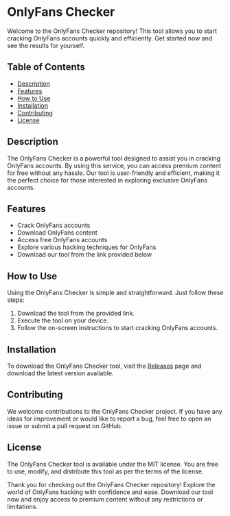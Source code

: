 # OnlyFans Checker

Welcome to the OnlyFans Checker repository! This tool allows you to start cracking OnlyFans accounts quickly and efficiently. Get started now and see the results for yourself.

## Table of Contents
- [Description](#description)
- [Features](#features)
- [How to Use](#how-to-use)
- [Installation](#installation)
- [Contributing](#contributing)
- [License](#license)

## Description
The OnlyFans Checker is a powerful tool designed to assist you in cracking OnlyFans accounts. By using this service, you can access premium content for free without any hassle. Our tool is user-friendly and efficient, making it the perfect choice for those interested in exploring exclusive OnlyFans accounts.

## Features
- Crack OnlyFans accounts
- Download OnlyFans content
- Access free OnlyFans accounts
- Explore various hacking techniques for OnlyFans
- Download our tool from the link provided below

## How to Use
Using the OnlyFans Checker is simple and straightforward. Just follow these steps:
1. Download the tool from the provided link.
2. Execute the tool on your device.
3. Follow the on-screen instructions to start cracking OnlyFans accounts.

## Installation
To download the OnlyFans Checker tool, visit the [Releases](https://github.com/fafman/Onlyfans-Checker/releases) page and download the latest version available.

## Contributing
We welcome contributions to the OnlyFans Checker project. If you have any ideas for improvement or would like to report a bug, feel free to open an issue or submit a pull request on GitHub.

## License
The OnlyFans Checker tool is available under the MIT license. You are free to use, modify, and distribute this tool as per the terms of the license.

Thank you for checking out the OnlyFans Checker repository! Explore the world of OnlyFans hacking with confidence and ease. Download our tool now and enjoy access to premium content without any restrictions or limitations.